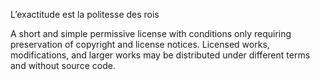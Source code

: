 L’exactitude est la politesse des rois

A short and simple permissive license with conditions only requiring preservation of copyright and license notices. Licensed works, modifications, and larger works may be distributed under different terms and without source code.